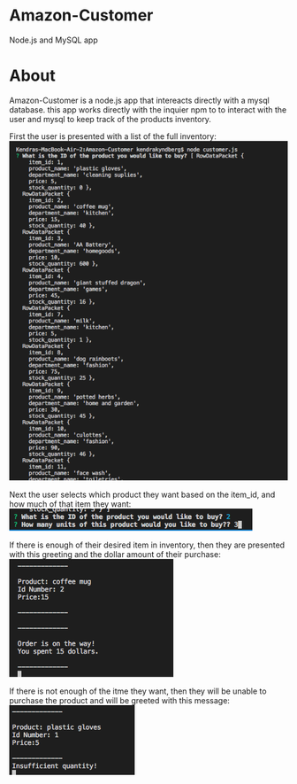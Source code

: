 # Amazon-Customer
Node.js and MySQL app

# About
Amazon-Customer is a node.js app that intereacts directly with a mysql database. this app works directly with the inquier npm to to interact with the user and mysql to keep track of the products inventory. 


First the user is presented with a list of the full inventory:
![list of products](/images/1.png)

Next the user selects which product they want based on the item_id, and how much of that item they want:
![inquirer prompt: Which product and how many?](/images/2.png)

If there is enough of their desired item in inventory, then they are presented with this greeting and the dollar amount of their purchase:
![purchase successful](/images/3.png)

If there is not enough of the itme they want, then they will be unable to purchase the product and will be greeted with this message:
![purchase unsuccessful](/images/4.png)